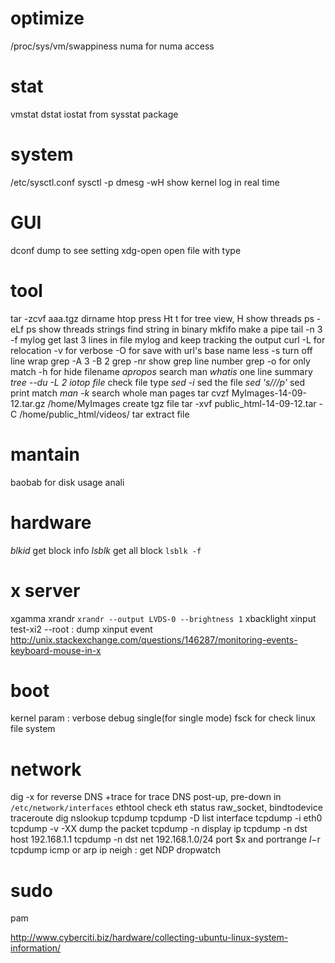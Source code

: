 # optimize
/proc/sys/vm/swappiness
numa for numa access

# stat
vmstat
dstat
iostat      from sysstat package

# system
/etc/sysctl.conf
sysctl -p
dmesg -wH           show kernel log in real time

# GUI
dconf dump to see setting
xdg-open        open file with type

# tool
tar -zcvf aaa.tgz dirname
htop   press Ht      t for tree view, H show threads
ps -eLf         ps show threads
strings         find string in binary
mkfifo          make a pipe
tail -n 3 -f mylog      get last 3 lines in file mylog and keep tracking the output
curl -L for relocation -v for verbose -O for save with url's base name
less -s turn off line wrap
grep -A 3 -B 2
grep -nr        show grep line number
grep -o for only match -h for hide filename
*apropos*       search man
*whatis*        one line summary
*tree --du -L 2*
*iotop*
*file*          check file type
*sed -i*        sed the file
*sed 's///p'*   sed print match
*man -k*        search whole man pages
tar cvzf MyImages-14-09-12.tar.gz /home/MyImages  create tgz file
tar -xvf public_html-14-09-12.tar -C /home/public_html/videos/  tar extract file

# mantain
baobab          for disk usage anali

# hardware
*blkid* get block info
*lsblk* get all block
	`lsblk -f`

# x server
xgamma
xrandr `xrandr --output LVDS-0 --brightness 1`
xbacklight
xinput test-xi2 --root : dump xinput event
<http://unix.stackexchange.com/questions/146287/monitoring-events-keyboard-mouse-in-x>

# boot
kernel param : verbose debug  single(for single mode)
fsck for check linux file system

# network
dig -x      for reverse DNS +trace for trace DNS
post-up, pre-down in `/etc/network/interfaces`
ethtool check eth status
raw_socket, bindtodevice
traceroute
dig
nslookup
tcpdump
    tcpdump -D list interface 
    tcpdump -i eth0
    tcpdump -v -XX dump the packet
    tcpdump -n display ip
    tcpdump -n dst host 192.168.1.1
    tcpdump -n dst net 192.168.1.0/24
        port $x and portrange $l-$r
    tcpdump icmp or arp
ip neigh : get NDP 
dropwatch

# sudo
pam

<http://www.cyberciti.biz/hardware/collecting-ubuntu-linux-system-information/>
